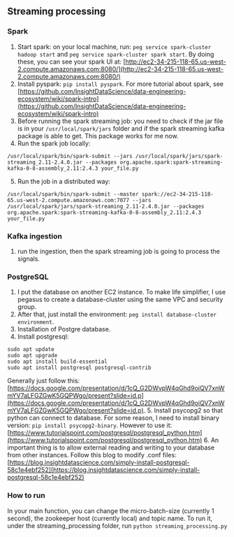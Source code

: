 ## Streaming processing
### Spark
1. Start spark: on your local machine, run: `peg service spark-cluster hadoop start` and `peg service spark-cluster spark start`. By doing these, you can see your spark UI at: [http://ec2-34-215-118-65.us-west-2.compute.amazonaws.com:8080/](http://ec2-34-215-118-65.us-west-2.compute.amazonaws.com:8080/)
2. Install pyspark: `pip install pyspark`. For more tutorial about spark, see [https://github.com/InsightDataScience/data-engineering-ecosystem/wiki/spark-intro](https://github.com/InsightDataScience/data-engineering-ecosystem/wiki/spark-intro)
3. Before running the spark streaming job: you need to check if the jar file is in your `/usr/local/spark/jars` folder and if the spark streaming kafka package is able to get. This package works for me now.
4. Run the spark job locally:
```
/usr/local/spark/bin/spark-submit --jars /usr/local/spark/jars/spark-streaming_2.11-2.4.0.jar --packages org.apache.spark:spark-streaming-kafka-0-8-assembly_2.11:2.4.3 your_file.py
```
5. Run the job in a distributed way:
```
/usr/local/spark/bin/spark-submit --master spark://ec2-34-215-118-65.us-west-2.compute.amazonaws.com:7077 --jars /usr/local/spark/jars/spark-streaming_2.11-2.4.0.jar --packages org.apache.spark:spark-streaming-kafka-0-8-assembly_2.11:2.4.3 your_file.py
```
### Kafka ingestion
1. run the ingestion, then the spark streaming job is going to process the signals.

### PostgreSQL
1. I put the database on another EC2 instance. To make life simplifier, I use pegasus to create a database-cluster using the same VPC and security group. 
2. After that, just install the environment:  `peg install database-cluster environment`.
3. Installation of Postgre database. 
4. Install postgresql: 
```
sudo apt update
sudo apt upgrade
sudo apt install build-essential
sudo apt install postgresql postgresql-contrib
```
Generally just follow this: [https://docs.google.com/presentation/d/1cQ_G2DWvpW4qGhd9oiQV7xnWmYV7aLFGZGwK5GQPWgo/present?slide=id.p](https://docs.google.com/presentation/d/1cQ_G2DWvpW4qGhd9oiQV7xnWmYV7aLFGZGwK5GQPWgo/present?slide=id.p). 
5. Install psycopg2 so that python can connect to database. For some reason, I need to install binary version: `pip install psycopg2-binary`. However to use it: [https://www.tutorialspoint.com/postgresql/postgresql_python.htm](https://www.tutorialspoint.com/postgresql/postgresql_python.htm)
6. An important thing is to allow external reading and writing to your database from other instances. Follow this blog to modify .conf files: [https://blog.insightdatascience.com/simply-install-postgresql-58c1e4ebf252](https://blog.insightdatascience.com/simply-install-postgresql-58c1e4ebf252)
### How to run
In your main function, you can change the micro-batch-size (currently 1 second), the zookeeper host (currently local) and topic name. To run it, under the streaming_processing folder, run `python streaming_processing.py`
